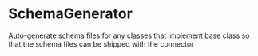 # SchemaGenerator
 Auto-generate schema files for any classes that implement base class 
 so that the schema files can be shipped with the connector
